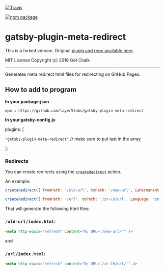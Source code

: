 [![Travis][build-badge]][build]

[![npm package][npm-badge]][npm]

# gatsby-plugin-meta-redirect

This is a forked version. Original [plugin and repo available here](https://github.com/nsresulta/gatsby-plugin-meta-redirect).

MIT License
Copyright (c) 2018 Get Chalk

---

Generates meta redirect html files for redirecting on GitHub Pages.

## How to add to program

**In your package.json**

`npm i https://github.com/layer5labs/gatsby-plugin-meta-redirect`

**In your gatsby-config.js**

plugins: [

`"gatsby-plugin-meta-redirect"` // make sure to put last in the array

];

### Redirects

You can create redirects using the [`createRedirect`](https://www.gatsbyjs.org/docs/bound-action-creators/#createRedirect) action.

An example:

```js
createRedirect({ fromPath: '/old-url', toPath: '/new-url', isPermanent: true });

createRedirect({ fromPath: '/url', toPath: '/zn-CH/url', Language: 'zn' });
```

That will generate the following html files:

### `/old-url/index.html`:

```html
<meta http-equiv="refresh" content="0; URL='/new-url/'" />
```

and

### `/url/index.html`:

```html
<meta http-equiv="refresh" content="0; URL='/zn-CH/url/'" />
```

[build-badge]: https://img.shields.io/travis/getchalk/gatsby-plugin-meta-redirect/master.png?style=flat-square
[build]: https://travis-ci.org/getchalk/gatsby-plugin-meta-redirect
[npm-badge]: https://img.shields.io/npm/v/gatsby-plugin-meta-redirect.png?style=flat-square
[npm]: https://www.npmjs.org/package/gatsby-plugin-meta-redirect
